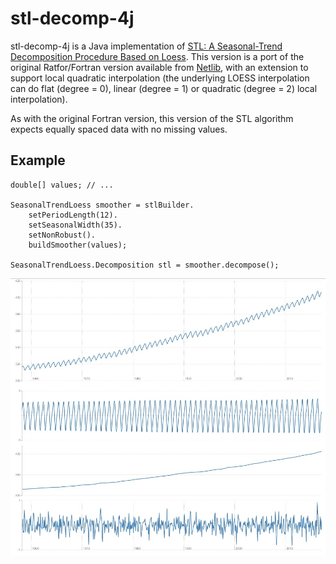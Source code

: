 # stl-decomp-4j

stl-decomp-4j is a Java implementation of [STL: A Seasonal-Trend Decomposition Procedure Based on Loess](http://www.wessa.net/download/stl.pdf). This version is a port of the original Ratfor/Fortran version available from [Netlib](http://netlib.org/a/stl), with an extension to support local quadratic interpolation (the underlying LOESS interpolation can do flat (degree = 0), linear (degree = 1) or quadratic (degree = 2) local interpolation).

As with the original Fortran version, this version of the STL algorithm expects equally spaced data with no missing values.

## Example

```
double[] values; // ...

SeasonalTrendLoess smoother = stlBuilder.
    setPeriodLength(12).
    setSeasonalWidth(35).
    setNonRobust().
    buildSmoother(values);

SeasonalTrendLoess.Decomposition stl = smoother.decompose();
```

![CO2 Plot](examples/StlDemoRestServer/co2_stl_figure.jpg)
